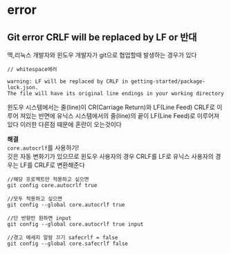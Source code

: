 # error

## Git error CRLF will be replaced by LF or 반대 
맥,리눅스 개발자와 윈도우 개발자가 git으로 협업할때 발생하는 경우가 있다

```
// whitespace에러

warning: LF will be replaced by CRLF in getting-started/package-lock.json.
The file will have its original line endings in your working directory
```

윈도우 시스템에서는 줄(line)이 CR(Carriage Return)와 LF(Line Feed) CRLF로 이루어 져있는 반면에 유닉스 시스템에서의 줄(line)의 끝이 LF(Line Feed)로 이루어져 있다
이러한 다른점 때문에 혼란이 오는것이다

<strong>해결</strong>  
`core.autocrlf`를 사용하기!  
깃은 자동 변화기가 있으므로 윈도우 사용자의 경우 CRLF를 LF로 유닉스 사용자의 경우는 LF를 CRLF로 변환해준다

```
//해당 프로젝트만 적용하고 싶으면 
git config core.autocrlf true

//모두 적용하고 싶으면
git config --global core.autocrlf true

//단 반향만 원하면 input
git config --global core.autocrlf true input

//경고 메세지 알람 끄기 safecrlf = false
git config --global core.safecrlf false
```
